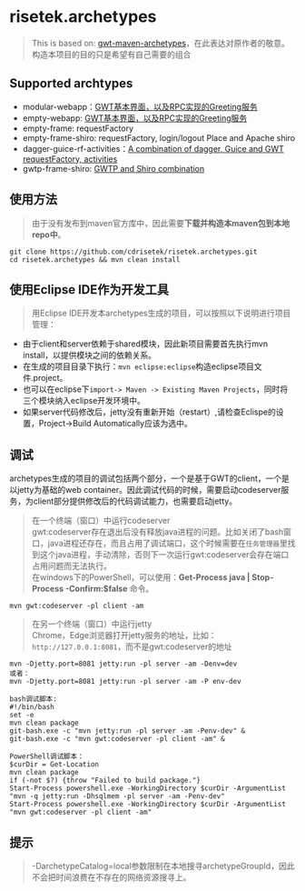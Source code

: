 # risetek.archetypes
>
> This is based on: [gwt-maven-archetypes](https://github.com/tbroyer/gwt-maven-archetypes)，在此表达对原作者的敬意。  
> 构造本项目的目的只是希望有自己需要的组合

## Supported archtypes
* modular-webapp：[GWT基本界面，以及RPC实现的Greeting服务](https://github.com/cdrisetek/risetek.archetypes/blob/master/modular-webapp.md)
* empty-webapp: [GWT基本界面，以及RPC实现的Greeting服务](https://github.com/cdrisetek/risetek.archetypes/blob/master/empty-webapp.md)
* empty-frame: requestFactory
* empty-frame-shiro: requestFactory, login/logout Place and Apache shiro
* dagger-guice-rf-activities：[A combination of dagger, Guice and GWT requestFactory, activities](https://github.com/cdrisetek/risetek.archetypes/blob/master/dagger-guice-rf-activities.md)
* gwtp-frame-shiro: [GWTP and Shiro combination](https://github.com/cdrisetek/risetek.archetypes/blob/master/gwtp.frame.shiro.md)

## 使用方法
> 由于没有发布到maven官方库中，因此需要**下载并构造本maven包到本地repo中**。
```
git clone https://github.com/cdrisetek/risetek.archetypes.git
cd risetek.archetypes && mvn clean install
```
## 使用Eclipse IDE作为开发工具
> 用Eclipse IDE开发本archetypes生成的项目，可以按照以下说明进行项目管理：
- 由于client和server依赖于shared模块，因此新项目需要首先执行mvn install，以提供模块之间的依赖关系。
- 在生成的项目目录下执行：`mvn eclipse:eclipse`构造eclipse项目文件.project。
- 也可以在eclipse下`import-> Maven -> Existing Maven Projects`，同时将三个模块纳入eclipse开发环境中。
- 如果server代码修改后，jetty没有重新开始（restart）,请检查Eclispe的设置，Project->Build Automatically应该为选中。

## 调试
archetypes生成的项目的调试包括两个部分，一个是基于GWT的client，一个是以jetty为基础的web container。因此调试代码的时候，需要启动codeserver服务，为client部分提供修改后的代码调试能力，也需要启动jetty。

> 在一个终端（窗口）中运行codeserver  
> gwt:codeserver存在退出后没有释放java进程的问题。比如关闭了bash窗口，java进程还存在，而且占用了调试端口，这个时候需要在`任务管理器`里找到这个java进程，手动清除，否则下一次运行gwt:codeserver会存在端口占用问题而无法执行。<br/>在windows下的PowerShell，可以使用：__Get-Process java | Stop-Process -Confirm:$false__ 命令。
```
mvn gwt:codeserver -pl client -am
```

> 在另一个终端（窗口）中运行jetty  
> Chrome，Edge浏览器打开jetty服务的地址，比如：`http://127.0.0.1:8081`，而不是gwt:codeserver的地址
```
mvn -Djetty.port=8081 jetty:run -pl server -am -Denv=dev
或者：
mvn -Djetty.port=8081 jetty:run -pl server -am -P env-dev
```

```
bash调试脚本:
#!/bin/bash
set -e
mvn clean package
git-bash.exe -c "mvn jetty:run -pl server -am -Penv-dev" &
git-bash.exe -c "mvn gwt:codeserver -pl client -am" &
```
```
PowerShell调试脚本：
$curDir = Get-Location
mvn clean package
if (-not $?) {throw "Failed to build package."}
Start-Process powershell.exe -WorkingDirectory $curDir -ArgumentList "mvn -q jetty:run -Dhsqlmem -pl server -am -Penv-dev"
Start-Process powershell.exe -WorkingDirectory $curDir -ArgumentList "mvn gwt:codeserver -pl client -am"
```
## 提示
> -DarchetypeCatalog=local参数限制在本地搜寻archetypeGroupId，因此不会把时间浪费在不存在的网络资源搜寻上。

